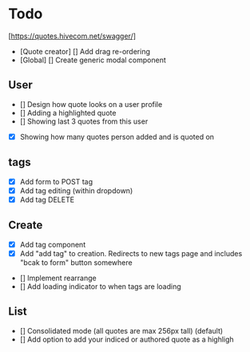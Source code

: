 # Todo

[https://quotes.hivecom.net/swagger/]

- [Quote creator] [] Add drag re-ordering
- [Global] [] Create generic modal component

## User

- [] Design how quote looks on a user profile
- [] Adding a highlighted quote
- [] Showing last 3 quotes from this user
- [x] Showing how many quotes person added and is quoted on

## tags

- [x] Add form to POST tag
- [x] Add tag editing (within dropdown)
- [x] Add tag DELETE

## Create

- [x] Add tag component
- [x] Add "add tag" to creation. Redirects to new tags page and includes "bcak to form" button somewhere
- [] Implement rearrange
- [] Add loading indicator to when tags are loading

## List

- [] Consolidated mode (all quotes are max 256px tall) (default)
- [] Add option to add your indiced or authored quote as a highligh
